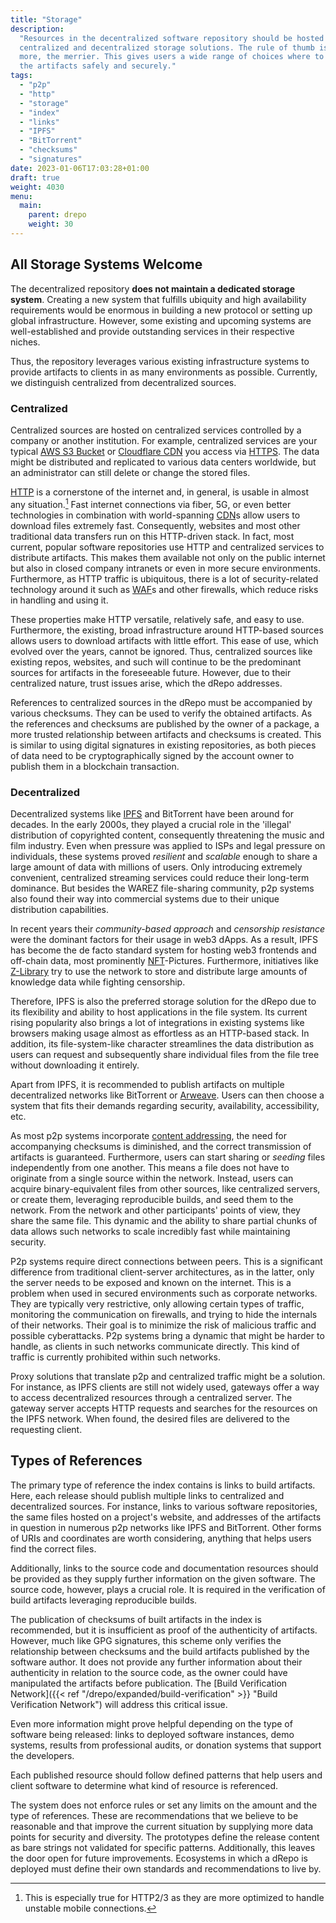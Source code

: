 ```yaml
---
title: "Storage"
description:
  "Resources in the decentralized software repository should be hosted on
  centralized and decentralized storage solutions. The rule of thumb is: the
  more, the merrier. This gives users a wide range of choices where to obtain
  the artifacts safely and securely."
tags:
  - "p2p"
  - "http"
  - "storage"
  - "index"
  - "links"
  - "IPFS"
  - "BitTorrent"
  - "checksums"
  - "signatures"
date: 2023-01-06T17:03:28+01:00
draft: true
weight: 4030
menu:
  main:
    parent: drepo
    weight: 30
---
```


## All Storage Systems Welcome

The decentralized repository **does not maintain a dedicated storage system**.
Creating a new system that fulfills ubiquity and high availability requirements
would be enormous in building a new protocol or setting up global
infrastructure. However, some existing and upcoming systems are well-established
and provide outstanding services in their respective niches.

Thus, the repository leverages various existing infrastructure systems to
provide artifacts to clients in as many environments as possible. Currently, we
distinguish centralized from decentralized sources.

### Centralized

Centralized sources are hosted on centralized services controlled by a company
or another institution. For example, centralized services are your typical
[AWS S3 Bucket](https://aws.amazon.com/s3/ "AWS S3") or
[Cloudflare CDN](https://www.cloudflare.com/cdn/ "Cloudflare CDN") you access
via [HTTPS](https://en.wikipedia.org/wiki/HTTPS "HTTPS"). The data might be
distributed and replicated to various data centers worldwide, but an
administrator can still delete or change the stored files.

[HTTP](https://en.wikipedia.org/wiki/Hypertext_Transfer_Protocol "HTTP") is a
cornerstone of the internet and, in general, is usable in almost any
situation.[^http] Fast internet connections via fiber, 5G, or even better
technologies in combination with world-spanning
[CDN](https://en.wikipedia.org/wiki/Content_delivery_network "Content Delivery
Network")s
allow users to download files extremely fast. Consequently, websites and most
other traditional data transfers run on this HTTP-driven stack. In fact, most
current, popular software repositories use HTTP and centralized services to
distribute artifacts. This makes them available not only on the public internet
but also in closed company intranets or even in more secure environments.
Furthermore, as HTTP traffic is ubiquitous, there is a lot of security-related
technology around it such as
[WAF](https://en.wikipedia.org/wiki/Web_application_firewall "Web Application
Firewall")s
and other firewalls, which reduce risks in handling and using it.

[^http]:
    This is especially true for HTTP2/3 as they are more optimized to handle
    unstable mobile connections.

These properties make HTTP versatile, relatively safe, and easy to use.
Furthermore, the existing, broad infrastructure around HTTP-based sources allows
users to download artifacts with little effort. This ease of use, which evolved
over the years, cannot be ignored. Thus, centralized sources like existing
repos, websites, and such will continue to be the predominant sources for
artifacts in the foreseeable future. However, due to their centralized nature,
trust issues arise, which the dRepo addresses.

References to centralized sources in the dRepo must be accompanied by various
checksums. They can be used to verify the obtained artifacts. As the references
and checksums are published by the owner of a package, a more trusted
relationship between artifacts and checksums is created. This is similar to
using digital signatures in existing repositories, as both pieces of data need
to be cryptographically signed by the account owner to publish them in a
blockchain transaction.

### Decentralized

Decentralized systems like
[IPFS](https://ipfs.tech/ "InterPlanetary File System") and BitTorrent have been
around for decades. In the early 2000s, they played a crucial role in the
'illegal' distribution of copyrighted content, consequently threatening the
music and film industry. Even when pressure was applied to ISPs and legal
pressure on individuals, these systems proved _resilient_ and _scalable_ enough
to share a large amount of data with millions of users. Only introducing
extremely convenient, centralized streaming services could reduce their
long-term dominance. But besides the WAREZ file-sharing community, p2p systems
also found their way into commercial systems due to their unique distribution
capabilities.

In recent years their _community-based approach_ and _censorship resistance_
were the dominant factors for their usage in web3 dApps. As a result, IPFS has
become the de facto standard system for hosting web3 frontends and off-chain
data, most prominently
[NFT](https://en.wikipedia.org/wiki/Non-fungible_token "Non-fungible Token")-Pictures.
Furthermore, initiatives like
[Z-Library](https://annas-blog.org/help-seed-zlibrary-on-ipfs.html "Z-Library")
try to use the network to store and distribute large amounts of knowledge data
while fighting censorship.

Therefore, IPFS is also the preferred storage solution for the dRepo due to its
flexibility and ability to host applications in the file system. Its current
rising popularity also brings a lot of integrations in existing systems like
browsers making usage almost as effortless as an HTTP-based stack. In addition,
its file-system-like character streamlines the data distribution as users can
request and subsequently share individual files from the file tree without
downloading it entirely.

Apart from IPFS, it is recommended to publish artifacts on multiple
decentralized networks like BitTorrent or
[Arweave](https://www.arweave.org/ "Arweave"). Users can then choose a system
that fits their demands regarding security, availability, accessibility, etc.

As most p2p systems incorporate
[content addressing](https://en.wikipedia.org/wiki/Content-addressable_storage "Content-addressable Storage"),
the need for accompanying checksums is diminished, and the correct transmission
of artifacts is guaranteed. Furthermore, users can start sharing or _seeding_
files independently from one another. This means a file does not have to
originate from a single source within the network. Instead, users can acquire
binary-equivalent files from other sources, like centralized servers, or create
them, leveraging reproducible builds, and seed them to the network. From the
network and other participants' points of view, they share the same file. This
dynamic and the ability to share partial chunks of data allows such networks to
scale incredibly fast while maintaining security.

P2p systems require direct connections between peers. This is a significant
difference from traditional client-server architectures, as in the latter, only
the server needs to be exposed and known on the internet. This is a problem when
used in secured environments such as corporate networks. They are typically very
restrictive, only allowing certain types of traffic, monitoring the
communication on firewalls, and trying to hide the internals of their networks.
Their goal is to minimize the risk of malicious traffic and possible
cyberattacks. P2p systems bring a dynamic that might be harder to handle, as
clients in such networks communicate directly. This kind of traffic is currently
prohibited within such networks.

Proxy solutions that translate p2p and centralized traffic might be a solution.
For instance, as IPFS clients are still not widely used, gateways offer a way to
access decentralized resources through a centralized server. The gateway server
accepts HTTP requests and searches for the resources on the IPFS network. When
found, the desired files are delivered to the requesting client.

<!-- TODO: illustration corporate networks -->

## Types of References

The primary type of reference the index contains is links to build artifacts.
Here, each release should publish multiple links to centralized and
decentralized sources. For instance, links to various software repositories, the
same files hosted on a project's website, and addresses of the artifacts in
question in numerous p2p networks like IPFS and BitTorrent. Other forms of URIs
and coordinates are worth considering, anything that helps users find the
correct files.

Additionally, links to the source code and documentation resources should be
provided as they supply further information on the given software. The source
code, however, plays a crucial role. It is required in the verification of build
artifacts leveraging reproducible builds.

The publication of checksums of built artifacts in the index is recommended, but
it is insufficient as proof of the authenticity of artifacts. However, much like
GPG signatures, this scheme only verifies the relationship between checksums and
the build artifacts published by the software author. It does not provide any
further information about their authenticity in relation to the source code, as
the owner could have manipulated the artifacts before publication. The [Build
Verification Network]({{< ref "/drepo/expanded/build-verification" >}} "Build
Verification Network") will address this critical issue.

Even more information might prove helpful depending on the type of software
being released: links to deployed software instances, demo systems, results
from professional audits, or donation systems that support the developers.

Each published resource should follow defined patterns that help users and
client software to determine what kind of resource is referenced.

<!-- TODO illustration -->

The system does not enforce rules or set any limits on the amount and the type
of references. These are recommendations that we believe to be reasonable
and that improve the current situation by supplying more data points for
security and diversity. The prototypes define the release content as bare
strings not validated for specific patterns. Additionally, this leaves
the door open for future improvements. Ecosystems in which a dRepo is deployed
must define their own standards and recommendations to live by.